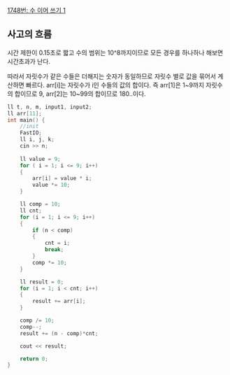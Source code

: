 [1748번: 수 이어 쓰기 1](https://www.acmicpc.net/problem/1748)

## 사고의 흐름

시간 제한이 0.15초로 짧고 수의 범위는 10^8까지이므로 모든 경우를 하나하나 해보면 시간초과가 난다.

따라서 자릿수가 같은 수들은 더해지는 숫자가 동일하므로 자릿수 별로 값을 묶어서 계산하면 빠르다. arr[i]는 자릿수가 i인 수들의 값의 합이다. 즉 arr[1]은 1~9까지 자릿수의 합이므로 9, arr[2]는 10~99의 합이므로 180..이다.

```cpp
ll t, n, m, input1, input2;
ll arr[11];
int main() {
	//init
	FastIO;
	ll i, j, k;
	cin >> n;
	
	ll value = 9;
	for ( i = 1; i <= 9; i++)
	{
		arr[i] = value * i;
		value *= 10;
	}

	ll comp = 10;
	ll cnt;
	for (i = 1; i <= 9; i++)
	{
		if (n < comp)
		{
			cnt = i;
			break;
		}
		comp *= 10;
	}

	ll result = 0;
	for (i = 1; i < cnt; i++)
	{
		result += arr[i];
	}

	comp /= 10;
	comp--;
	result += (n - comp)*cnt;

	cout << result;

	return 0;
}
```
